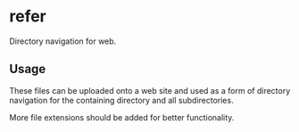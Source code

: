 # refer

Directory navigation for web.

## Usage

These files can be uploaded onto a web site and used as a form of directory navigation for the containing directory and all subdirectories.

More file extensions should be added for better functionality.
